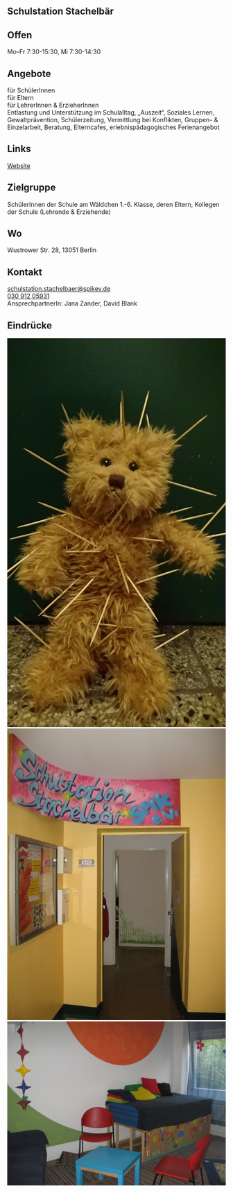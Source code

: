 ## Schulstation Stachelbär

## Offen
Mo–Fr 7:30-15:30, Mi 7:30-14:30

## Angebote
für SchülerInnen<br>
für Eltern<br>
für LehrerInnen & ErzieherInnen<br>
Entlastung und Unterstützung im Schulalltag, „Auszeit“, Soziales Lernen, Gewaltprävention, Schülerzeitung, Vermittlung bei Konflikten, Gruppen- & Einzelarbeit, Beratung, Elterncafes, erlebnispädagogisches Ferienangebot


## Links
<a target="_blank" href="http://http://www.spikev.de/schulbezogene-angebote-fuer-schueler-eltern-lehrer-und-erzieher/neue-seite/">Website</a>

## Zielgruppe
SchülerInnen der Schule am Wäldchen 1.-6. Klasse, deren Eltern, Kollegen der Schule (Lehrende & Erziehende)

## Wo
<div id="gmap"></div>
<script>window.onload = showMap('Wustrower Str. 28, 13051 Berlin', 0, 'gmap_mini')</script>
Wustrower Str. 28, 13051 Berlin

## Kontakt
[schulstation.stachelbaer@spikev.de](mailto:schulstation.stachelbaer@spikev.de)<br>
<a href="tel:+493091205931">030 912 05931</a><br>
AnsprechpartnerIn: Jana Zander, David Blank

## Eindrücke
<div class="mediacontainer">
  <img src="images/Schulstation_Stachelbaer/1.jpg" />
  <img src="images/Schulstation_Stachelbaer/2.jpg" />
  <img src="images/Schulstation_Stachelbaer/3.jpg" />
</div>
